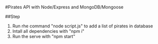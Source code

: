 #Pirates API with Node/Express and MongoDB/Mongoose

##Step

1. Run rhe command "node script.js" to add a list of pirates in database
2. Intall all dependencies with "npm i"
3. Run the serve with "npm start"
